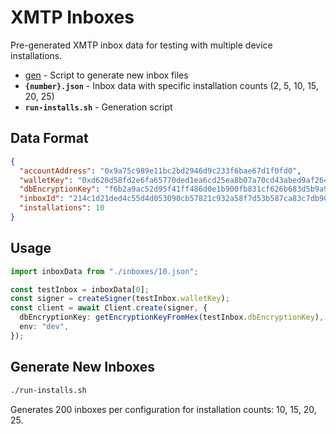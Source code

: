 # XMTP Inboxes

Pre-generated XMTP inbox data for testing with multiple device installations.

- [gen](./gen.ts) - Script to generate new inbox files
- **`{number}.json`** - Inbox data with specific installation counts (2, 5, 10, 15, 20, 25)
- **`run-installs.sh`** - Generation script

## Data Format

```json
{
  "accountAddress": "0x9a75c989e11bc2bd2946d9c233f6bae67d1f0fd0",
  "walletKey": "0xd620d58fd2e6fa65770ded1ea6cd25ea8b07a70cd43abed9af264a55c9b98ecc",
  "dbEncryptionKey": "f6b2a9ac52d95f41ff486d0e1b900fb831cf626b683d5b9a9448e71170c2b975",
  "inboxId": "214c1d21ded4c55d4d053090cb57821c932a58f7d53b587ca83c7db908e6650b",
  "installations": 10
}
```

## Usage

```typescript
import inboxData from "./inboxes/10.json";

const testInbox = inboxData[0];
const signer = createSigner(testInbox.walletKey);
const client = await Client.create(signer, {
  dbEncryptionKey: getEncryptionKeyFromHex(testInbox.dbEncryptionKey),
  env: "dev",
});
```

## Generate New Inboxes

```bash
./run-installs.sh
```

Generates 200 inboxes per configuration for installation counts: 10, 15, 20, 25.
